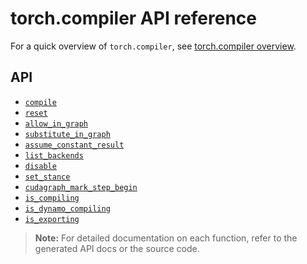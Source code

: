 # torch.compiler API reference

For a quick overview of `torch.compiler`, see [torch.compiler overview](torch.compiler_overview).

## API

- [`compile`](#compile)
- [`reset`](#reset)
- [`allow_in_graph`](#allow_in_graph)
- [`substitute_in_graph`](#substitute_in_graph)
- [`assume_constant_result`](#assume_constant_result)
- [`list_backends`](#list_backends)
- [`disable`](#disable)
- [`set_stance`](#set_stance)
- [`cudagraph_mark_step_begin`](#cudagraph_mark_step_begin)
- [`is_compiling`](#is_compiling)
- [`is_dynamo_compiling`](#is_dynamo_compiling)
- [`is_exporting`](#is_exporting)

> **Note:** For detailed documentation on each function, refer to the generated API docs or the source code.

